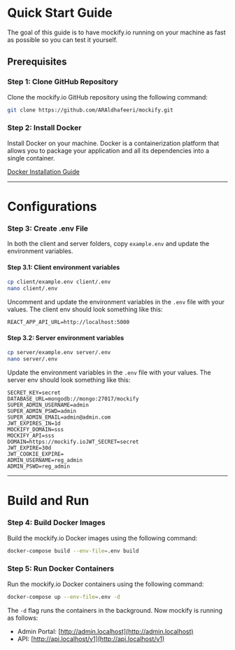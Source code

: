# Quick Start Guide

The goal of this guide is to have mockify.io running on your machine as fast as possible so you can test it yourself.

## Prerequisites

### Step 1: Clone GitHub Repository

Clone the mockify.io GitHub repository using the following command:

```bash
git clone https://github.com/ARAldhafeeri/mockify.git
```

### Step 2: Install Docker

Install Docker on your machine. Docker is a containerization platform that allows you to package your application and all its dependencies into a single container.

[Docker Installation Guide](https://docs.docker.com/get-docker/)

---

# Configurations

### Step 3: Create .env File

In both the client and server folders, copy `example.env` and update the environment variables.

#### Step 3.1: Client environment variables

```bash
cp client/example.env client/.env
nano client/.env
```

Uncomment and update the environment variables in the `.env` file with your values. The client env should look something like this:

```env
REACT_APP_API_URL=http://localhost:5000
```

#### Step 3.2: Server environment variables

```bash
cp server/example.env server/.env
nano server/.env
```

Update the environment variables in the `.env` file with your values. The server env should look something like this:

```env
SECRET_KEY=secret
DATABASE_URL=mongodb://mongo:27017/mockify
SUPER_ADMIN_USERNAME=admin
SUPER_ADMIN_PSWD=admin
SUPER_ADMIN_EMAIL=admin@admin.com
JWT_EXPIRES_IN=1d
MOCKIFY_DOMAIN=sss
MOCKIFY_API=sss
DOMAIN=https://mockify.ioJWT_SECRET=secret
JWT_EXPIRE=30d
JWT_COOKIE_EXPIRE=
ADMIN_USERNAME=reg_admin
ADMIN_PSWD=reg_admin
```

---

# Build and Run

### Step 4: Build Docker Images

Build the mockify.io Docker images using the following command:

```bash
docker-compose build --env-file=.env build
```

### Step 5: Run Docker Containers

Run the mockify.io Docker containers using the following command:

```bash
docker-compose up --env-file=.env -d
```

The `-d` flag runs the containers in the background. Now mockify is running as follows:

- Admin Portal: [http://admin.localhost](http://admin.localhost)
- API: [http://api.localhost/v1](http://api.localhost/v1)